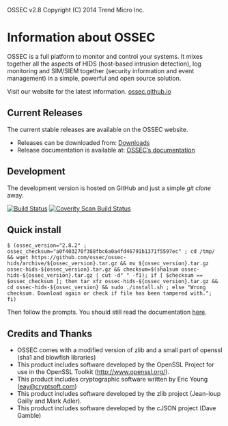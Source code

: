 OSSEC v2.8 Copyright (C) 2014 Trend Micro Inc.

# Information about OSSEC 

OSSEC is a full platform to monitor and control your systems. It mixes together 
all the aspects of HIDS (host-based intrusion detection), log monitoring and 
SIM/SIEM together (security information and event management) in a simple, powerful and open source solution.

Visit our website for the latest information.  [ossec.github.io](http://ossec.github.io)



## Current Releases 

The current stable releases are available on the OSSEC website. 

* Releases can be downloaded from: [Downloads](http://ossec.github.io/downloads.html)
* Release documentation is available at: [OSSEC’s documentation](http://ossec.github.io/docs/)

## Development ##

The development version is hosted on GitHub and just a simple *git clone* away. 

[![Build Status](https://travis-ci.org/ossec/ossec-hids.png?branch=master)](https://travis-ci.org/ossec/ossec-hids)
[![Coverity Scan Build Status](https://scan.coverity.com/projects/1847/badge.svg)](https://scan.coverity.com/projects/1847)


## Quick install 

```
$ (ossec_version="2.8.2" ; ossec_checksum="a0f403270f388fbc6a0a4fd46791b1371f5597ec" ; cd /tmp/ && wget https://github.com/ossec/ossec-hids/archive/${ossec_version}.tar.gz && mv ${ossec_version}.tar.gz ossec-hids-${ossec_version}.tar.gz && checksum=$(sha1sum ossec-hids-${ossec_version}.tar.gz | cut -d" " -f1); if [ $checksum == $ossec_checksum ]; then tar xfz ossec-hids-${ossec_version}.tar.gz && cd ossec-hids-${ossec_version} && sudo ./install.sh ; else "Wrong checksum. Download again or check if file has been tampered with."; fi)

```

Then follow the prompts.  You should still read the documentation [here](http://ossec.github.io/docs/).

## Credits and Thanks ##

* OSSEC comes with a modified version of zlib and a small part 
  of openssl (sha1 and blowfish libraries)
* This product includes software developed by the OpenSSL Project
  for use in the OpenSSL Toolkit (http://www.openssl.org/).
* This product includes cryptographic software written by Eric 
  Young (eay@cryptsoft.com)
* This product includes software developed by the zlib project 
  (Jean-loup Gailly and Mark Adler).
* This product includes software developed by the cJSON project 
  (Dave Gamble)
